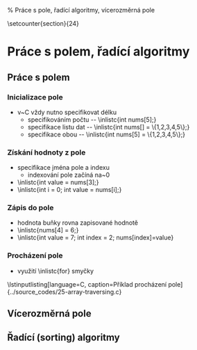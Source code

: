 % Práce s pole, řadící algoritmy, vícerozměrná pole

\setcounter{section}{24}
# Práce s polem, řadící algoritmy
## Práce s polem
### Inicializace pole
- v~C vždy nutno specifikovat délku
	- specifikováním počtu -- \inlistc{int nums[5];}
	- specifikace listu dat -- \inlistc{int nums[] = \\{1,2,3,4,5\\};}
	- specifikace obou -- \inlistc{int nums[5] = \\{1,2,3,4,5\\};}

### Získání hodnoty z pole
- specifikace jména pole a indexu
	- indexování pole začíná na~0
- \inlistc{int value = nums[3];}
- \inlistc{int i = 0; int value = nums[i];}

### Zápis do pole
- hodnota buňky rovna zapisované hodnotě
- \inlistc{nums[4] = 6;}
- \inlistc{int value = 7; int index = 2; nums[index]=value}

### Procházení pole
- využití \inlistc{for} smyčky

\lstinputlisting[language=C, caption=Příklad procházení pole]{../source_codes/25-array-traversing.c}

## Vícerozměrná pole
## Řadící (sorting) algoritmy
